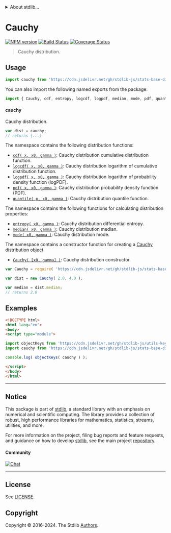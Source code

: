 <!--

@license Apache-2.0

Copyright (c) 2018 The Stdlib Authors.

Licensed under the Apache License, Version 2.0 (the "License");
you may not use this file except in compliance with the License.
You may obtain a copy of the License at

   http://www.apache.org/licenses/LICENSE-2.0

Unless required by applicable law or agreed to in writing, software
distributed under the License is distributed on an "AS IS" BASIS,
WITHOUT WARRANTIES OR CONDITIONS OF ANY KIND, either express or implied.
See the License for the specific language governing permissions and
limitations under the License.

-->


<details>
  <summary>
    About stdlib...
  </summary>
  <p>We believe in a future in which the web is a preferred environment for numerical computation. To help realize this future, we've built stdlib. stdlib is a standard library, with an emphasis on numerical and scientific computation, written in JavaScript (and C) for execution in browsers and in Node.js.</p>
  <p>The library is fully decomposable, being architected in such a way that you can swap out and mix and match APIs and functionality to cater to your exact preferences and use cases.</p>
  <p>When you use stdlib, you can be absolutely certain that you are using the most thorough, rigorous, well-written, studied, documented, tested, measured, and high-quality code out there.</p>
  <p>To join us in bringing numerical computing to the web, get started by checking us out on <a href="https://github.com/stdlib-js/stdlib">GitHub</a>, and please consider <a href="https://opencollective.com/stdlib">financially supporting stdlib</a>. We greatly appreciate your continued support!</p>
</details>

# Cauchy

[![NPM version][npm-image]][npm-url] [![Build Status][test-image]][test-url] [![Coverage Status][coverage-image]][coverage-url] <!-- [![dependencies][dependencies-image]][dependencies-url] -->

> Cauchy distribution.



<section class="usage">

## Usage

```javascript
import cauchy from 'https://cdn.jsdelivr.net/gh/stdlib-js/stats-base-dists-cauchy@esm/index.mjs';
```

You can also import the following named exports from the package:

```javascript
import { Cauchy, cdf, entropy, logcdf, logpdf, median, mode, pdf, quantile } from 'https://cdn.jsdelivr.net/gh/stdlib-js/stats-base-dists-cauchy@esm/index.mjs';
```

#### cauchy

Cauchy distribution.

```javascript
var dist = cauchy;
// returns {...}
```

The namespace contains the following distribution functions:

<!-- <toc pattern="*+(cdf|pdf|mgf|quantile)*"> -->

<div class="namespace-toc">

-   <span class="signature">[`cdf( x, x0, gamma )`][@stdlib/stats/base/dists/cauchy/cdf]</span><span class="delimiter">: </span><span class="description">Cauchy distribution cumulative distribution function.</span>
-   <span class="signature">[`logcdf( x, x0, gamma )`][@stdlib/stats/base/dists/cauchy/logcdf]</span><span class="delimiter">: </span><span class="description">Cauchy distribution logarithm of cumulative distribution function.</span>
-   <span class="signature">[`logpdf( x, x0, gamma )`][@stdlib/stats/base/dists/cauchy/logpdf]</span><span class="delimiter">: </span><span class="description">Cauchy distribution logarithm of probability density function (logPDF).</span>
-   <span class="signature">[`pdf( x, x0, gamma )`][@stdlib/stats/base/dists/cauchy/pdf]</span><span class="delimiter">: </span><span class="description">Cauchy distribution probability density function (PDF).</span>
-   <span class="signature">[`quantile( p, x0, gamma )`][@stdlib/stats/base/dists/cauchy/quantile]</span><span class="delimiter">: </span><span class="description">Cauchy distribution quantile function.</span>

</div>

<!-- </toc> -->

The namespace contains the following functions for calculating distribution properties:

<!-- <toc pattern="*+(entropy|kurtosis|mean|median|mode|skewness|stdev|variance)*"> -->

<div class="namespace-toc">

-   <span class="signature">[`entropy( x0, gamma )`][@stdlib/stats/base/dists/cauchy/entropy]</span><span class="delimiter">: </span><span class="description">Cauchy distribution differential entropy.</span>
-   <span class="signature">[`median( x0, gamma )`][@stdlib/stats/base/dists/cauchy/median]</span><span class="delimiter">: </span><span class="description">Cauchy distribution median.</span>
-   <span class="signature">[`mode( x0, gamma )`][@stdlib/stats/base/dists/cauchy/mode]</span><span class="delimiter">: </span><span class="description">Cauchy distribution mode.</span>

</div>

<!-- </toc> -->

The namespace contains a constructor function for creating a [Cauchy][cauchy-distribution] distribution object.

<!-- <toc pattern="*ctor*"> -->

<div class="namespace-toc">

-   <span class="signature">[`Cauchy( [x0, gamma] )`][@stdlib/stats/base/dists/cauchy/ctor]</span><span class="delimiter">: </span><span class="description">Cauchy distribution constructor.</span>

</div>

<!-- </toc> -->

```javascript
var Cauchy = require( 'https://cdn.jsdelivr.net/gh/stdlib-js/stats-base-dists-cauchy' ).Cauchy;

var dist = new Cauchy( 2.0, 4.0 );

var median = dist.median;
// returns 2.0
```

</section>

<!-- /.usage -->

<section class="examples">

## Examples

<!-- TODO: better examples -->

<!-- eslint no-undef: "error" -->

```html
<!DOCTYPE html>
<html lang="en">
<body>
<script type="module">

import objectKeys from 'https://cdn.jsdelivr.net/gh/stdlib-js/utils-keys@esm/index.mjs';
import cauchy from 'https://cdn.jsdelivr.net/gh/stdlib-js/stats-base-dists-cauchy@esm/index.mjs';

console.log( objectKeys( cauchy ) );

</script>
</body>
</html>
```

</section>

<!-- /.examples -->

<!-- Section for related `stdlib` packages. Do not manually edit this section, as it is automatically populated. -->

<section class="related">

</section>

<!-- /.related -->

<!-- Section for all links. Make sure to keep an empty line after the `section` element and another before the `/section` close. -->


<section class="main-repo" >

* * *

## Notice

This package is part of [stdlib][stdlib], a standard library with an emphasis on numerical and scientific computing. The library provides a collection of robust, high performance libraries for mathematics, statistics, streams, utilities, and more.

For more information on the project, filing bug reports and feature requests, and guidance on how to develop [stdlib][stdlib], see the main project [repository][stdlib].

#### Community

[![Chat][chat-image]][chat-url]

---

## License

See [LICENSE][stdlib-license].


## Copyright

Copyright &copy; 2016-2024. The Stdlib [Authors][stdlib-authors].

</section>

<!-- /.stdlib -->

<!-- Section for all links. Make sure to keep an empty line after the `section` element and another before the `/section` close. -->

<section class="links">

[npm-image]: http://img.shields.io/npm/v/@stdlib/stats-base-dists-cauchy.svg
[npm-url]: https://npmjs.org/package/@stdlib/stats-base-dists-cauchy

[test-image]: https://github.com/stdlib-js/stats-base-dists-cauchy/actions/workflows/test.yml/badge.svg?branch=v0.2.2
[test-url]: https://github.com/stdlib-js/stats-base-dists-cauchy/actions/workflows/test.yml?query=branch:v0.2.2

[coverage-image]: https://img.shields.io/codecov/c/github/stdlib-js/stats-base-dists-cauchy/main.svg
[coverage-url]: https://codecov.io/github/stdlib-js/stats-base-dists-cauchy?branch=main

<!--

[dependencies-image]: https://img.shields.io/david/stdlib-js/stats-base-dists-cauchy.svg
[dependencies-url]: https://david-dm.org/stdlib-js/stats-base-dists-cauchy/main

-->

[chat-image]: https://img.shields.io/gitter/room/stdlib-js/stdlib.svg
[chat-url]: https://app.gitter.im/#/room/#stdlib-js_stdlib:gitter.im

[stdlib]: https://github.com/stdlib-js/stdlib

[stdlib-authors]: https://github.com/stdlib-js/stdlib/graphs/contributors

[umd]: https://github.com/umdjs/umd
[es-module]: https://developer.mozilla.org/en-US/docs/Web/JavaScript/Guide/Modules

[deno-url]: https://github.com/stdlib-js/stats-base-dists-cauchy/tree/deno
[deno-readme]: https://github.com/stdlib-js/stats-base-dists-cauchy/blob/deno/README.md
[umd-url]: https://github.com/stdlib-js/stats-base-dists-cauchy/tree/umd
[umd-readme]: https://github.com/stdlib-js/stats-base-dists-cauchy/blob/umd/README.md
[esm-url]: https://github.com/stdlib-js/stats-base-dists-cauchy/tree/esm
[esm-readme]: https://github.com/stdlib-js/stats-base-dists-cauchy/blob/esm/README.md
[branches-url]: https://github.com/stdlib-js/stats-base-dists-cauchy/blob/main/branches.md

[stdlib-license]: https://raw.githubusercontent.com/stdlib-js/stats-base-dists-cauchy/main/LICENSE

[cauchy-distribution]: https://en.wikipedia.org/wiki/Cauchy_distribution

<!-- <toc-links> -->

[@stdlib/stats/base/dists/cauchy/ctor]: https://github.com/stdlib-js/stats-base-dists-cauchy-ctor/tree/esm

[@stdlib/stats/base/dists/cauchy/entropy]: https://github.com/stdlib-js/stats-base-dists-cauchy-entropy/tree/esm

[@stdlib/stats/base/dists/cauchy/median]: https://github.com/stdlib-js/stats-base-dists-cauchy-median/tree/esm

[@stdlib/stats/base/dists/cauchy/mode]: https://github.com/stdlib-js/stats-base-dists-cauchy-mode/tree/esm

[@stdlib/stats/base/dists/cauchy/cdf]: https://github.com/stdlib-js/stats-base-dists-cauchy-cdf/tree/esm

[@stdlib/stats/base/dists/cauchy/logcdf]: https://github.com/stdlib-js/stats-base-dists-cauchy-logcdf/tree/esm

[@stdlib/stats/base/dists/cauchy/logpdf]: https://github.com/stdlib-js/stats-base-dists-cauchy-logpdf/tree/esm

[@stdlib/stats/base/dists/cauchy/pdf]: https://github.com/stdlib-js/stats-base-dists-cauchy-pdf/tree/esm

[@stdlib/stats/base/dists/cauchy/quantile]: https://github.com/stdlib-js/stats-base-dists-cauchy-quantile/tree/esm

<!-- </toc-links> -->

</section>

<!-- /.links -->
